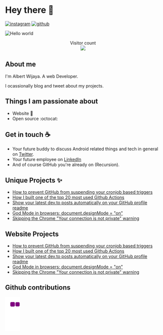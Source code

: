 # Hey there :wave: 
[![instagram](https://img.shields.io/badge/Instagram-%23E4405F.svg?style=for-the-badge&logo=Instagram&logoColor=white)](https://instagram.com/albert.wj)
[![github](https://img.shields.io/badge/github-%23121011.svg?style=for-the-badge&logo=github&logoColor=white)](https://albertw18.github.io)

<img src="https://raw.githubusercontent.com/sagar-viradiya/sagar-viradiya/master/resources/banner.png" alt="Hello world">

<p align="center"> 
  Visitor count<br>
  <img src="https://profile-counter.glitch.me/albertw18/count.svg" />
</p>

## About me

I'm Albert Wijaya. A web Developer.

I ocassionally blog and tweet about my projects.    

## Things I am passionate about

- Website :robot:
- Open source :octocat:

## Get in touch :coffee:

- Your future buddy to discuss Android related things and tech in general on [Twitter](https://twitter.com/).
- Your future employee on [LinkedIn](https://www.linkedin.com/in/)
- And of course GitHub you're already on (Recursion).

## Unique Projects ✨
<!-- LOGO-PROJECTS-LIST:START -->
- [How to prevent GitHub from suspending your cronjob based triggers](https://dev.to/gautamkrishnar/how-to-prevent-github-from-suspending-your-cronjob-based-triggers-knf)
- [How I built one of the top 20 most used Github Actions](https://www.gautamkrishnar.com/how-i-built-one-of-the-top-20-most-used-github-actions/)
- [Show your latest dev.to posts automatically on your GitHub profile readme](https://dev.to/gautamkrishnar/show-your-latest-dev-to-posts-automatically-in-your-github-profile-readme-3nk8)
- [God Mode in browsers: document.designMode = &quot;on&quot;](https://dev.to/gautamkrishnar/god-mode-in-browsers-document-designmode-on-2pmo)
- [Skipping the Chrome &quot;Your connection is not private&quot; warning](https://dev.to/gautamkrishnar/quickbits-1-skipping-the-chrome-your-connection-is-not-private-warning-4kp1)
<!-- LOGO-PROJECTS-LIST:END -->

## Website Projects
<!-- WEBSITE-PROJECTS-LIST:START -->
- [How to prevent GitHub from suspending your cronjob based triggers](https://dev.to/gautamkrishnar/how-to-prevent-github-from-suspending-your-cronjob-based-triggers-knf)
- [How I built one of the top 20 most used Github Actions](https://www.gautamkrishnar.com/how-i-built-one-of-the-top-20-most-used-github-actions/)
- [Show your latest dev.to posts automatically on your GitHub profile readme](https://dev.to/gautamkrishnar/show-your-latest-dev-to-posts-automatically-in-your-github-profile-readme-3nk8)
- [God Mode in browsers: document.designMode = &quot;on&quot;](https://dev.to/gautamkrishnar/god-mode-in-browsers-document-designmode-on-2pmo)
- [Skipping the Chrome &quot;Your connection is not private&quot; warning](https://dev.to/gautamkrishnar/quickbits-1-skipping-the-chrome-your-connection-is-not-private-warning-4kp1)
<!-- WEBSITE-PROJECTS-LIST:END -->

## Github contributions
![snake gif](https://github.com/albertw18/albertw18/blob/output/github-contribution-grid-snake.gif)
